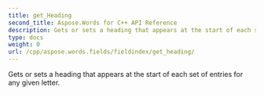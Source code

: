 ```yaml
---
title: get_Heading
second_title: Aspose.Words for C++ API Reference
description: Gets or sets a heading that appears at the start of each set of entries for any given letter. 
type: docs
weight: 0
url: /cpp/aspose.words.fields/fieldindex/get_heading/
---
```


Gets or sets a heading that appears at the start of each set of entries for any given letter. 

